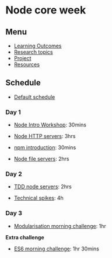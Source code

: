 # Node core week

## Menu

- [Learning Outcomes](./learning-outcomes.md)
- [Research topics](./research-afternoon.md)
- [Project](./project.md)
- [Resources](./resources)

## Schedule
- [Default schedule](../schedules/default.md)

### Day 1

- [Node Intro Workshop](https://github.com/oliverjam/node-introduction): 30mins

- [Node HTTP servers](https://github.com/oliverjam/node-http-server): 3hrs

- [npm introduction](https://github.com/foundersandcoders/npm-introduction): 30mins

- [Node file servers](https://github.com/oliverjam/node-file-server): 2hrs

### Day 2

- [TDD node servers](https://github.com/foundersandcoders/ws-tdd-node-server): 2hrs

- [Technical spikes](./spikes.md): 4h

### Day 3
- [Modularisation morning challenge](./morning-challenge-day-3.md): 1hr


__Extra challenge__
- [ES6 morning challenge](./morning-challenge-day-2.md): 1hr 30mins
